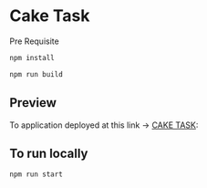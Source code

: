 # Cake Task

Pre Requisite

```bash
npm install

npm run build
```

## Preview

To application deployed at this link -> [CAKE TASK](https://caketask-sainodedev.vercel.app/):

## To run locally

```bash
npm run start
```


